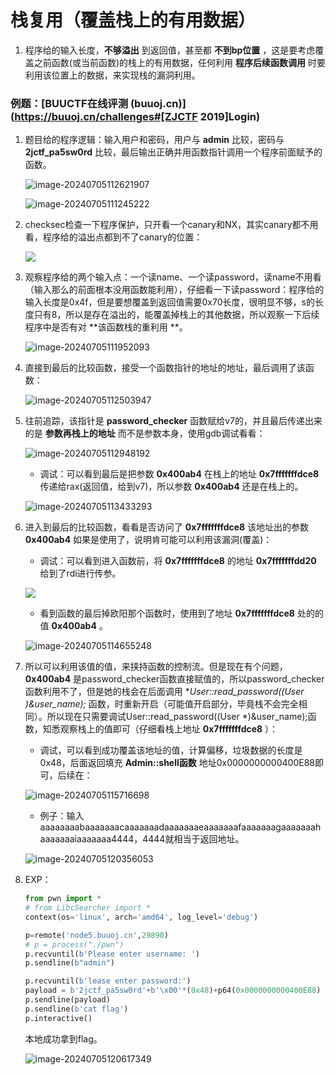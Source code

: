 # 栈复用（覆盖栈上的有用数据）

1. 程序给的输入长度，**不够溢出** 到返回值，甚至都 **不到bp位置** ，这是要考虑覆盖之前函数(或当前函数)的栈上的有用数据，任何利用 **程序后续函数调用** 时要利用该位置上的数据，来实现栈的漏洞利用。

### 例题：[BUUCTF在线评测 (buuoj.cn)](https://buuoj.cn/challenges#[ZJCTF 2019]Login)

1. 题目给的程序逻辑：输入用户和密码，用户与 **admin** 比较，密码与 **2jctf_pa5sw0rd** 比较，最后输出正确并用函数指针调用一个程序前面赋予的函数。

   ![image-20240705112621907](https://gitee.com/poppy-qwq/cloudimage/raw/master/img/202407051126992.png)

   ![image-20240705111245222](https://gitee.com/poppy-qwq/cloudimage/raw/master/img/202407051113916.png)

2. checksec检查一下程序保护，只开看一个canary和NX，其实canary都不用看，程序给的溢出点都到不了canary的位置：

   ![](https://gitee.com/poppy-qwq/cloudimage/raw/master/img/202407051117069.png)

3. 观察程序给的两个输入点：一个读name、一个读password，读name不用看（输入那么的前面根本没用函数能利用），仔细看一下读password：程序给的输入长度是0x4f，但是要想覆盖到返回值需要0x70长度，很明显不够，s的长度只有8，所以是存在溢出的，能覆盖掉栈上的其他数据，所以观察一下后续程序中是否有对 **该函数栈的重利用 **。

   ![image-20240705111952093](https://gitee.com/poppy-qwq/cloudimage/raw/master/img/202407051119154.png)

4. 直接到最后的比较函数，接受一个函数指针的地址的地址，最后调用了该函数：

   ![image-20240705112503947](https://gitee.com/poppy-qwq/cloudimage/raw/master/img/202407051125020.png)

5. 往前追踪，该指针是 **password_checker** 函数赋给v7的，并且最后传递出来的是 **参数再栈上的地址** 而不是参数本身，使用gdb调试看看：

   ![image-20240705112948192](https://gitee.com/poppy-qwq/cloudimage/raw/master/img/202407051130068.png)

   * 调试：可以看到最后是把参数 **0x400ab4** 在栈上的地址 **0x7fffffffdce8** 传递给rax(返回值，给到v7)，所以参数  **0x400ab4** 还是在栈上的。

   ![image-20240705113433293](https://gitee.com/poppy-qwq/cloudimage/raw/master/img/202407051134441.png)

6. 进入到最后的比较函数，看看是否访问了 **0x7fffffffdce8** 该地址出的参数 **0x400ab4** 如果是使用了，说明肯可能可以利用该漏洞(覆盖)：

   + 调试：可以看到进入函数前，将 **0x7fffffffdce8** 的地址 **0x7fffffffdd20** 给到了rdi进行传参。

   ![](https://gitee.com/poppy-qwq/cloudimage/raw/master/img/202407051141507.png)

   * 看到函数的最后掉欧阳那个函数时，使用到了地址 **0x7fffffffdce8** 处的的值 **0x400ab4** 。

   ![image-20240705114655248](https://gitee.com/poppy-qwq/cloudimage/raw/master/img/202407051146390.png)

7. 所以可以利用该值的值，来挟持函数的控制流。但是现在有个问题，**0x400ab4** 是password_checker函数直接赋值的，所以password_checker函数利用不了，但是她的栈会在后面调用 **User::read_password((User *)&user_name);** 函数，时重新开启（可能值开启部分，毕竟栈不会完全相同）。所以现在只需要调试User::read_password((User *)&user_name);函数，知悉观察栈上的值即可（仔细看栈上地址 **0x7fffffffdce8** ）：

   * 调试，可以看到成功覆盖该地址的值，计算偏移，垃圾数据的长度是0x48，后面返回填充 **Admin::shell函数** 地址0x0000000000400E88即可，后续在：

   ![image-20240705115716698](https://gitee.com/poppy-qwq/cloudimage/raw/master/img/202407051157866.png)

   * 例子：输入aaaaaaaabaaaaaaacaaaaaaadaaaaaaaeaaaaaaafaaaaaaagaaaaaaahaaaaaaaiaaaaaaa4444，4444就相当于返回地址。

   ![image-20240705120356053](https://gitee.com/poppy-qwq/cloudimage/raw/master/img/202407051203229.png)

8. EXP：

   ```python
   from pwn import *
   # from LibcSearcher import *
   context(os='linux', arch='amd64', log_level='debug')
   
   p=remote('node5.buuoj.cn',29890)
   # p = process("./pwn")
   p.recvuntil(b'Please enter username: ')
   p.sendline(b"admin")
   
   p.recvuntil(b'lease enter password:')
   payload = b'2jctf_pa5sw0rd'+b'\x00'*(0x48)+p64(0x0000000000400E88)
   p.sendline(payload)
   p.sendline(b'cat flag')
   p.interactive()
   ```

   本地成功拿到flag。

   ![image-20240705120617349](https://gitee.com/poppy-qwq/cloudimage/raw/master/img/202407051206483.png)